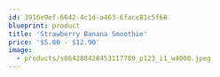 ```yaml
---
id: 3916e9ef-6642-4c1d-a463-6face81c5f68
blueprint: product
title: 'Strawberry Banana Smoothie'
price: '$5.80 - $12.90'
image:
  - products/s864288428453117789_p123_i1_w4000.jpeg
---
```

